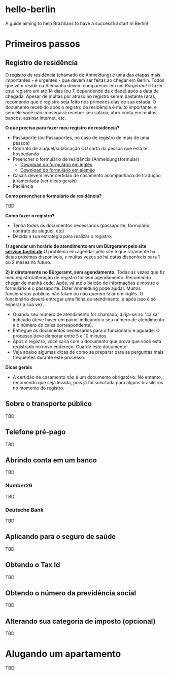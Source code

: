 # hello-berlin
A guide aiming to help Brazilians to have a successful start in Berlin!

# Primeiros passos

## Registro de residência

O registro de residência (chamado de Anmeldung) é uma das etapas mais importantes - e urgentes - que devem ser feitas ao chegar em Berlin. Todos que vêm residir na Alemanha devem comparecer em um *Bürgeramt* e fazer este registro em até 14 dias (ou 7, dependendo da cidade) após a data de chegada. Apesar de multas por atraso no registro serem bastante raras, recomendo que o registro seja feito nos primeiros dias de sua estada. O documento recebido após o registro de residência é muito importante, e sem ele você não conseguirá receber seu salário, abrir conta em muitos bancos, assinar internet, etc.

**O que preciso para fazer meu registro de residência?**
- Passaporte (ou Passaportes, no caso de registro de mais de uma pessoa)
- Contrato de aluguel/sublocação OU carta da pessoa que está te hospedando
- Preencher o formulário de residência (Anmeldungsformular)
  - [Download do formulário em inglês](https://raw.githubusercontent.com/marlonbernardes/hello-berlin/files/anmeldung_en.pdf)
  - [Download do formulário em alemão](https://raw.githubusercontent.com/marlonbernardes/hello-berlin/files/anmeldung_de.pdf)
- Casais devem levar certidão de casamento acompanhada de tradução juramentada (ver dicas gerais)
- Paciência

**Como preencher o formulário de residência?**

TBD

**Como fazer o registro?**

 - Tenha todos os documentos necessários (passaporte, formulário, contrato de aluguel, etc)
 - Decida a sua estratégia para realizar o registro:
 
 **1) agendar um horário de atendimento em um Bürgeramt pelo site [service.berlin.de](https://service.berlin.de)**
 O problema em agendar pelo site é que raramente há datas próximas disponíveis, e muitas vezes só há datas disponíveis para 1 ou 2 meses no futuro. 
 
 **2) ir diretamente no Bürgeramt, sem agendamento.**
 Todas as vezes que fiz meu registro/alteração de registro foi sem agendamento. Recomendo chegar de manhã cedo. Após, vá até o balcão de informações e mostre o formulário e o passaporte. Dizer Anmeldung pode ajudar. Muitos funcionários públicos não falam ou não querem falar em inglês. O funcionário deverá entregar uma ficha de atendimento, e após isso é só esperar a sua vez. 
 
 - Quando seu número de atendimento for chamado, dirija-se ao "caixa" indicado (deve haver um painel indicando o seu número de atendimento e o número do caixa correspondente).
 - Entregue os documentos necessários para o funcionário e aguarde. O processo deve demorar entre 5 e 10 minutos.
 - Após o registro, você sairá com o documento que prova que você está registrado no novo endereço. Guarde este documento!
 - Veja abaixo algumas dicas de como se preparar para as perguntas mais frequentes durante este processo.
 
**Dicas gerais**

 - A certidão de casamento não é um documento obrigatório. No entanto, recomendo que seja levada, pois já foi solicitada para alguns brasileiros no momento do registro.
 

## Sobre o transporte público

TBD

## Telefone pré-pago

TBD

## Abrindo conta em um banco

TBD

### Number26

TBD

### Deutsche Bank

TBD

## Aplicando para o seguro de saúde

TBD

## Obtendo o Tax Id

TBD

## Obtendo o número da previdência social

TBD

## Alterando sua categoria de imposto (opcional)

TBD

# Alugando um apartamento

TBD



